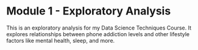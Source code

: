 # Module 1 - Exploratory Analysis
This is an exploratory analysis for my Data Science Techniques Course. It explores relationships between phone addiction levels and other lifestyle factors like mental health, sleep, and more.

